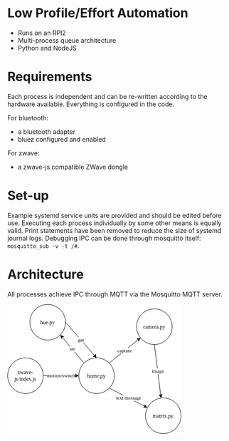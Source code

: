 # Low Profile/Effort Automation
- Runs on an RPI2
- Multi-process queue architecture
- Python and NodeJS

# Requirements
Each process is independent and can be re-written according to the
hardware available. Everything is configured in the code.

For bluetooth:
- a bluetooth adapter
- bluez configured and enabled

For zwave:
- a zwave-js compatible ZWave dongle

# Set-up
Example systemd service units are provided and should be edited before use.
Executing each process individually by some other means is equally valid.
Print statements have been removed to reduce the size of systemd journal
logs.
Debugging IPC can be done through mosquitto itself: ```mosquitto_sub -v -t /#```.

# Architecture
All processes achieve IPC through MQTT via the Mosquitto MQTT server.

![image](system-diagram.jpg)
